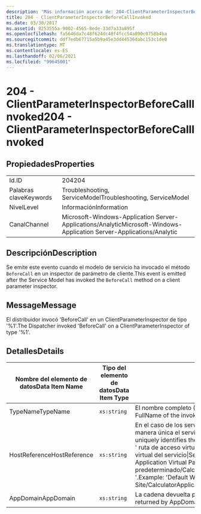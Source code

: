 ```yaml
---
description: 'Más información acerca de: 204-ClientParameterInspectorBeforeCallInvoked'
title: 204 - ClientParameterInspectorBeforeCallInvoked
ms.date: 03/30/2017
ms.assetid: 8253555a-9002-4565-8ede-33d7a33a895f
ms.openlocfilehash: fa5646da7c48f624dc40f4fcc54a890c0758b4ba
ms.sourcegitcommit: ddf7edb67715a5b9a45e3dd44536dabc153c1de0
ms.translationtype: MT
ms.contentlocale: es-ES
ms.lasthandoff: 02/06/2021
ms.locfileid: "99645001"
---
```

# <a name="204---clientparameterinspectorbeforecallinvoked"></a><span data-ttu-id="500ac-103">204 - ClientParameterInspectorBeforeCallInvoked</span><span class="sxs-lookup"><span data-stu-id="500ac-103">204 - ClientParameterInspectorBeforeCallInvoked</span></span>

## <a name="properties"></a><span data-ttu-id="500ac-104">Propiedades</span><span class="sxs-lookup"><span data-stu-id="500ac-104">Properties</span></span>  
  
|||  
|-|-|  
|<span data-ttu-id="500ac-105">Id.</span><span class="sxs-lookup"><span data-stu-id="500ac-105">ID</span></span>|<span data-ttu-id="500ac-106">204</span><span class="sxs-lookup"><span data-stu-id="500ac-106">204</span></span>|  
|<span data-ttu-id="500ac-107">Palabras clave</span><span class="sxs-lookup"><span data-stu-id="500ac-107">Keywords</span></span>|<span data-ttu-id="500ac-108">Troubleshooting, ServiceModel</span><span class="sxs-lookup"><span data-stu-id="500ac-108">Troubleshooting, ServiceModel</span></span>|  
|<span data-ttu-id="500ac-109">Nivel</span><span class="sxs-lookup"><span data-stu-id="500ac-109">Level</span></span>|<span data-ttu-id="500ac-110">Información</span><span class="sxs-lookup"><span data-stu-id="500ac-110">Information</span></span>|  
|<span data-ttu-id="500ac-111">Canal</span><span class="sxs-lookup"><span data-stu-id="500ac-111">Channel</span></span>|<span data-ttu-id="500ac-112">Microsoft-Windows-Application Server-Applications/Analytic</span><span class="sxs-lookup"><span data-stu-id="500ac-112">Microsoft-Windows-Application Server-Applications/Analytic</span></span>|  
  
## <a name="description"></a><span data-ttu-id="500ac-113">Descripción</span><span class="sxs-lookup"><span data-stu-id="500ac-113">Description</span></span>  

 <span data-ttu-id="500ac-114">Se emite este evento cuando el modelo de servicio ha invocado el método `BeforeCall` en un inspector de parámetro de cliente.</span><span class="sxs-lookup"><span data-stu-id="500ac-114">This event is emitted after the Service Model has invoked the `BeforeCall` method on a client parameter inspector.</span></span>  
  
## <a name="message"></a><span data-ttu-id="500ac-115">Message</span><span class="sxs-lookup"><span data-stu-id="500ac-115">Message</span></span>  

 <span data-ttu-id="500ac-116">El distribuidor invocó 'BeforeCall' en un ClientParameterInspector de tipo '%1'.</span><span class="sxs-lookup"><span data-stu-id="500ac-116">The Dispatcher invoked 'BeforeCall' on a ClientParameterInspector of type '%1'.</span></span>  
  
## <a name="details"></a><span data-ttu-id="500ac-117">Detalles</span><span class="sxs-lookup"><span data-stu-id="500ac-117">Details</span></span>  
  
|<span data-ttu-id="500ac-118">Nombre del elemento de datos</span><span class="sxs-lookup"><span data-stu-id="500ac-118">Data Item Name</span></span>|<span data-ttu-id="500ac-119">Tipo del elemento de datos</span><span class="sxs-lookup"><span data-stu-id="500ac-119">Data Item Type</span></span>|<span data-ttu-id="500ac-120">Descripción</span><span class="sxs-lookup"><span data-stu-id="500ac-120">Description</span></span>|  
|--------------------|--------------------|-----------------|  
|<span data-ttu-id="500ac-121">TypeName</span><span class="sxs-lookup"><span data-stu-id="500ac-121">TypeName</span></span>|`xs:string`|<span data-ttu-id="500ac-122">El nombre completo (FullName) de CLR del tipo del inspector invocado.</span><span class="sxs-lookup"><span data-stu-id="500ac-122">The CLR FullName of the invoked inspector's type.</span></span>|  
|<span data-ttu-id="500ac-123">HostReference</span><span class="sxs-lookup"><span data-stu-id="500ac-123">HostReference</span></span>|`xs:string`|<span data-ttu-id="500ac-124">En el caso de los servicios hospedados en web, este campo identifica de manera única el servicio en la jerarquía web.</span><span class="sxs-lookup"><span data-stu-id="500ac-124">For Web-hosted services, this field uniquely identifies the service in the Web hierarchy.</span></span> <span data-ttu-id="500ac-125">Su formato se define como ' ruta de acceso virtual de la aplicación de nombre de sitio web&#124;ruta de acceso virtual del servicio&#124;ServiceName '.</span><span class="sxs-lookup"><span data-stu-id="500ac-125">Its format is defined as 'Web Site Name Application Virtual Path&#124;Service Virtual Path&#124;ServiceName'.</span></span> <span data-ttu-id="500ac-126">Ejemplo: ' sitio web predeterminado/CalculatorApplication&#124;/CalculatorService.svc&#124;CalculatorService '.</span><span class="sxs-lookup"><span data-stu-id="500ac-126">Example: 'Default Web Site/CalculatorApplication&#124;/CalculatorService.svc&#124;CalculatorService'.</span></span>|  
|<span data-ttu-id="500ac-127">AppDomain</span><span class="sxs-lookup"><span data-stu-id="500ac-127">AppDomain</span></span>|`xs:string`|<span data-ttu-id="500ac-128">La cadena devuelta por AppDomain.CurrentDomain.FriendlyName.</span><span class="sxs-lookup"><span data-stu-id="500ac-128">The string returned by AppDomain.CurrentDomain.FriendlyName.</span></span>|

